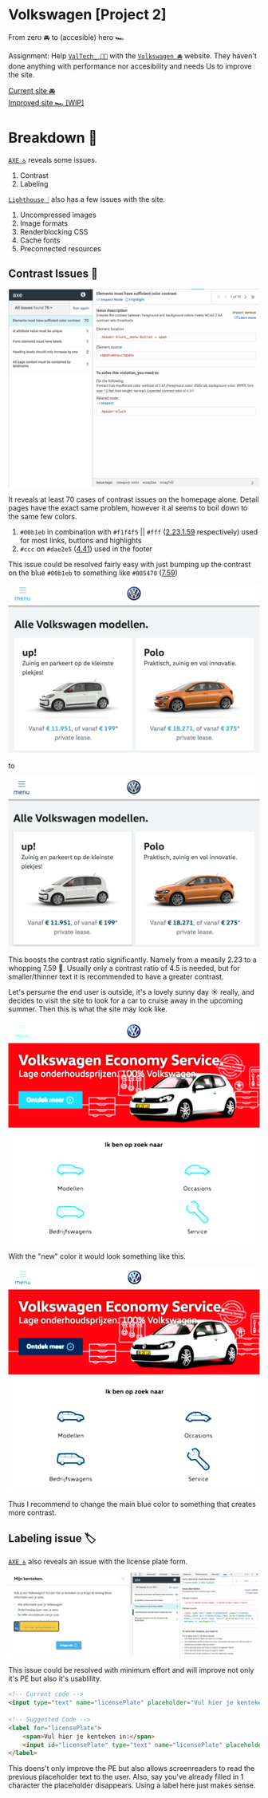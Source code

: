 # Volkswagen [Project 2]

From zero 🚘 to (accesible) hero 🏎

Assignment:
Help [`ValTech_ 👨‍💻`](https://www.valtech.com/) with the [`Volkswagen 🚘`](https://www.wolkswagen.nl) website.
They haven't done anything with performance nor accesibility and needs Us to improve the site.

[Current site 🚘](https://www.volkswagen.nl) <br>
[Improved site 🏎 [WIP]](https://senpaizuri.github.io/project-2-1819/)

# Breakdown 🔨

[`AXE ♿️`](https://www.deque.com/axe/) reveals some issues.

1. Contrast
2. Labeling

[`Lighthouse 🕯`](https://developers.google.com/web/tools/lighthouse/) also has a few issues with the site.

1. Uncompressed images
2. Image formats
3. Renderblocking CSS
4. Cache fonts
5. Preconnected resources

## Contrast Issues 🚫

![screenshot axe issues](/screenshots/axe-before.png)

It reveals at least 70 cases of contrast issues on the homepage alone.
Detail pages have the exact same problem, however it al seems to boil down to the same few colors.

1. `#00b1eb` in combination with `#f1f4f5` || `#fff` ([2.23](https://webaim.org/resources/contrastchecker/?fcolor=00b1eb&bcolor=f1f4f5),[1.59](https://webaim.org/resources/contrastchecker/?fcolor=00b1eb&bcolor=fff) respectively) used for most links, buttons and highlights
2. `#ccc` on `#dae2e5` ([4.41](https://webaim.org/resources/contrastchecker/?fcolor=ccc&bcolor=dae2e5)) used in the footer

This issue could be resolved fairly easy with just bumping up the contrast on the blue `#00b1eb` to something like `#005470` ([7.59](https://webaim.org/resources/contrastchecker/?fcolor=00b1eb&bcolor=f1f4f5))

![Old contrast volkswagen website](/screenshots/contrast/old.png)

to

![New contrast volkswagen website](/screenshots/contrast/new.png)

This boosts the contrast ratio significantly.
Namely from a measily 2.23 to a whopping 7.59 👀.
Usually only a contrast ratio of 4.5 is needed, but for smaller/thinner text it is recommended to have a greater contrast.

Let's persume the end user is outside, it's a lovely sunny day ☀️ really, and decides to visit the site to look for a car to cruise away in the upcoming summer. Then this is what the site may look like.

![screenshot of homepage with simulated sunny weather](/screenshots/contrast/sunny.png)

With the "new" color it would look something like this.

![screenshot of homepage with simulated sunny weather](/screenshots/contrast/sunny-new.png)


Thus I recommend to change the main blue color to something that creates more contrast.

## Labeling issue 🏷

[`AXE ♿️`](https://www.deque.com/axe/) also reveals an issue with the license plate form.

![Screenshot of license plate](/screenshots/license-issue.png)

This issue could be resolved with minimum effort and will improve not only it's PE but also it's usablility.

```html
<!-- Current code -->
<input type="text" name="licensePlate" placeholder="Vul hier je kenteken in" maxlength="8">

<!-- Suggested Code -->
<label for="licensePlate">
    <span>Vul hier je kenteken in:</span>
    <input id="licensePlate" type="text" name="licensePlate" placeholder="abc123fg" maxlength="8">
</label>
```

This doens't only improve the PE but also allows screenreaders to read the previous placeholder text to the user.
Also, say you've already filled in 1 character the placeholder disappears. Using a label here just makes sense.
